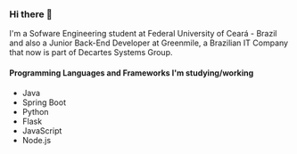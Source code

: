 ### Hi there 👋

<!--
**abiliocastro/abiliocastro** is a ✨ _special_ ✨ repository because its `README.md` (this file) appears on your GitHub profile.

Here are some ideas to get you started:

- 🔭 I’m currently working on ...
- 🌱 I’m currently learning ...
- 👯 I’m looking to collaborate on ...
- 🤔 I’m looking for help with ...
- 💬 Ask me about ...
- 📫 How to reach me: ...
- 😄 Pronouns: ...
- ⚡ Fun fact: ...
-->

I'm a Sofware Engineering student at Federal University of Ceará - Brazil and also a Junior Back-End Developer at Greenmile, a Brazilian IT Company that now is part of Decartes Systems Group.

#### Programming Languages and Frameworks I'm studying/working 
- Java
- Spring Boot
- Python
- Flask
- JavaScript
- Node.js
